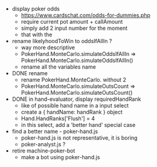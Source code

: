 - display poker odds
  - https://www.cardschat.com/odds-for-dummies.php
  - require current pot amount + callAmount
  - simply add 2 input number for the moment
  - that with the 
- rename likelyhoodToWin to oddsIfAllIn ?
  - way more descriptive
  - PokerHand.MonteCarlo.simulateOddsIfAllIn => PokerHand.MonteCarlo.simulateOddsIfAllIn()
  - rename all the variables name
- DONE rename
  - rename PokerHand.MonteCarlo. without 2
  - PokerHand.MonteCarlo.simulateOutsCount => PokerHand.MonteCarlo.simulateOutsCount()
- DONE in hand-evaluator, display requiredHandRank
  - like of possible hand name in a input select
  - create a { handName: handRank } object
  - Hand.HandRanks['Flush'] = 4
  - in this select, add a 'better hand' special case
- find a better name - poker-hand.js
  - poker-hand.js is not representative, it is boring
  - poker-analyst.js ?
- retire machine-poker-bot
  - make a bot using poker-hand.js
